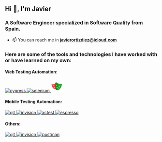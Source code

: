 <h2 align="left">Hi 👋, I'm Javier</h2>
<h3 align="left">A Software Engineer specialized in Software Quality from Spain.</h3>

- 📫 You can reach me in **javierortizdiez@icloud.com**

<h3 align="left">Here are some of the tools and technologies I have worked with or have learned on my own:</h3>
<h4 align="left">Web Testing Automation:</h4>
<p align="left"> 
    <a href="https://www.cypress.io" target="_blank" rel="noreferrer"> <img src="https://raw.githubusercontent.com/simple-icons/simple-icons/6e46ec1fc23b60c8fd0d2f2ff46db82e16dbd75f/icons/cypress.svg" alt="cypress" width="40" height="40"/> </a>
    <a href="https://www.selenium.dev" target="_blank" rel="noreferrer"> <img src="https://raw.githubusercontent.com/detain/svg-logos/780f25886640cef088af994181646db2f6b1a3f8/svg/selenium-logo.svg" alt="selenium" width="40" height="40"/> </a> 
    <a href="https://playwright.dev/" target="_blank" rel="noreferrer"> <img src="https://github.com/vscode-icons/vscode-icons/blob/master/icons/file_type_playwright.svg" alt="playwright" width="40" height="40"/> </a> 
</p>

<h4 align="left">Mobile Testing Automation:</h4>
<p align="left"> 
    <a href="https://appium.io/docs/en/2.0/" target="_blank" rel="noreferrer"> <img src="https://github.com/leungwensen/svg-icon/blob/master/dist/svg/logos/appium.svg" alt="git" width="40" height="40"/> </a> 
    <a href="https://maestro.mobile.dev/" target="_blank" rel="noreferrer"> <img src="https://559345148-files.gitbook.io/~/files/v0/b/gitbook-x-prod.appspot.com/o/spaces%2Fn5KVIOjVkVjYRyVWZ0yT%2Ficon%2FiWOlXXbwVTJ9BL1NdnUu%2Ficon-w-bg.svg?alt=media&token=db2884aa-e09e-4296-b8c7-ac8f1c709343" alt="invision" width="50" height="50"/> </a> 
    <a href="https://developer.apple.com/documentation/xctest" target="_blank" rel="noreferrer"> <img src="https://images.ctfassets.net/czwjnyf8a9ri/2OWZnl3v2xJcqBZPIczU1s/1ea9ea383887e13d76b0b6c386ddf09c/logo-xcuitest.png?w=250" alt="xctest" width="40" height="40"/> </a>
    <a href="https://developer.android.com/training/testing/espresso?hl=es-419" target="_blank" rel="noreferrer"> <img src="https://www.vectorlogo.zone/logos/android/android-icon.svg" alt="espresso" width="40" height="40"/> </a> 
</p>

<h4 align="left">Others:</h4>
<p align="left"> 
    <a href="https://git-scm.com/" target="_blank" rel="noreferrer"> <img src="https://www.vectorlogo.zone/logos/git-scm/git-scm-icon.svg" alt="git" width="40" height="40"/> </a> 
    <a href="https://www.invisionapp.com/" target="_blank" rel="noreferrer"> <img src="https://www.vectorlogo.zone/logos/invisionapp/invisionapp-icon.svg" alt="invision" width="40" height="40"/> </a> 
    <a href="https://postman.com" target="_blank" rel="noreferrer"> <img src="https://www.vectorlogo.zone/logos/getpostman/getpostman-icon.svg" alt="postman" width="40" height="40"/> </a> 
</p>